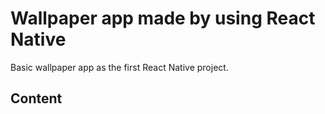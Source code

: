 # Wallpaper app made by using React Native
Basic wallpaper app as the first React Native project.

## Content
